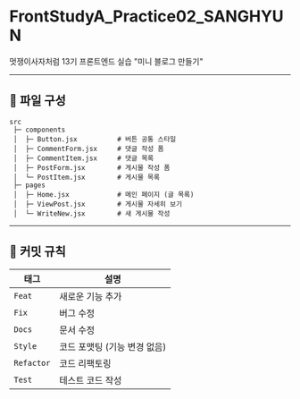 # FrontStudyA_Practice02_SANGHYUN

멋쟁이사자처럼 13기 프론트엔드 실습 "미니 블로그 만들기"

---

## 📁 파일 구성

```
src
 ├─ components
 │  ├─ Button.jsx          # 버튼 공통 스타일
 │  ├─ CommentForm.jsx     # 댓글 작성 폼
 │  ├─ CommentItem.jsx     # 댓글 목록
 │  ├─ PostForm.jsx        # 게시물 작성 폼
 │  └─ PostItem.jsx        # 게시물 목록
 ├─ pages
 │  ├─ Home.jsx            # 메인 페이지 (글 목록)
 │  ├─ ViewPost.jsx        # 게시물 자세히 보기
 │  └─ WriteNew.jsx        # 새 게시물 작성
```

---

## 📝 커밋 규칙

| 태그       | 설명                         |
| ---------- | ---------------------------- |
| `Feat`     | 새로운 기능 추가             |
| `Fix`      | 버그 수정                    |
| `Docs`     | 문서 수정                    |
| `Style`    | 코드 포맷팅 (기능 변경 없음) |
| `Refactor` | 코드 리팩토링                |
| `Test`     | 테스트 코드 작성             |
